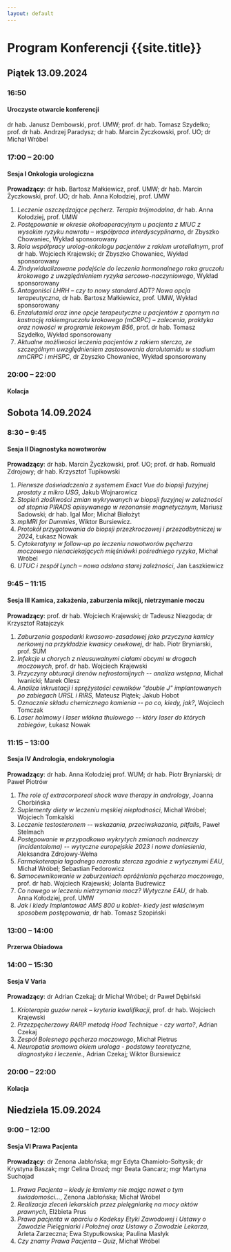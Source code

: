 ```yaml
---
layout: default
---
```


Program Konferencji {{site.title}}
===

Piątek 13.09.2024
---

### 16:50
#### Uroczyste otwarcie konferencji
dr hab. Janusz Dembowski, prof. UMW; prof. dr hab. Tomasz Szydełko; prof. dr hab. Andrzej Paradysz; dr hab. Marcin Życzkowski, prof. UO; dr Michał Wróbel

### 17:00 – 20:00
#### Sesja I Onkologia urologiczna
**Prowadzący**: dr hab. Bartosz Małkiewicz, prof. UMW; dr hab. Marcin Życzkowski, prof. UO; dr hab. Anna Kołodziej, prof. UMW

1.	*Leczenie oszczędzające pęcherz. Terapia trójmodalna*, dr hab. Anna Kołodziej, prof. UMW
2.	*Postępowanie w okresie okołooperacyjnym u pacjenta z MIUC z wysokim ryzyku nawrotu – współpraca interdyscyplinarna*, dr Zbyszko Chowaniec, Wykład sponsorowany
3.	*Rola współpracy urolog-onkologu pacjentów z rakiem urotelialnym*, prof dr hab. Wojciech Krajewski; dr Zbyszko Chowaniec, Wykład sponsorowany
4.	*Zindywidualizowane podejście do leczenia hormonalnego raka gruczołu krokowego z uwzględnieniem ryzyka sercowo-naczyniowego*, Wykład sponsorowany
5.	*Antagoniści LHRH – czy to nowy standard ADT? Nowa opcja terapeutyczna*, dr hab. Bartosz Małkiewicz, prof. UMW, Wykład sponsorowany
6.	*Enzalutamid oraz inne opcje terapeutyczne u pacjentów z opornym na kastrację rakiemgruczołu krokowego (mCRPC) – zalecenia, praktyka oraz nowości w programie lekowym B56*, prof. dr hab. Tomasz Szydełko, Wykład sponsorowany
7.	*Aktualne możliwości leczenia pacjentów z rakiem stercza, ze szczególnym uwzględnieniem zastosowania darolutamidu w stadium nmCRPC i mHSPC*, dr Zbyszko Chowaniec, Wykład sponsorowany

### 20:00 – 22:00
#### Kolacja

Sobota 14.09.2024
---

### 8:30 – 9:45
#### Sesja II Diagnostyka nowotworów
**Prowadzący**: dr hab. Marcin Życzkowski, prof. UO; prof. dr hab. Romuald Zdrojowy; dr hab. Krzysztof Tupikowski

1.	*Pierwsze doświadczenia z systemem Exact Vue do biopsji fuzyjnej prostaty z mikro USG*, Jakub Wojnarowicz
2.	*Stopień złośliwości zmian wykrywanych w biopsji fuzyjnej w zależności od stopnia PIRADS opisywanego w rezonansie magnetycznym*, Mariusz Sadowski; dr hab. Igal Mor; Michał Białożyt
3.	*mpMRI for Dummies*, Wiktor Bursiewicz.
4.	*Protokół przygotowania do biopsji przezkroczowej i przezodbytniczej w 2024*, Łukasz Nowak
5.	*Cytokeratyny w follow-up po leczeniu nowotworów pęcherza moczowego nienaciekających mięśniówki pośredniego ryzyka*, Michał Wróbel
6.	*UTUC i zespół Lynch – nowa odsłona starej zależności*, Jan Łaszkiewicz

### 9:45 – 11:15
#### Sesja III Kamica, zakażenia, zaburzenia mikcji, nietrzymanie moczu
**Prowadzący**: prof. dr hab. Wojciech Krajewski; dr Tadeusz Niezgoda; dr Krzysztof Ratajczyk

1.	*Zaburzenia gospodarki kwasowo-zasadowej jako przyczyna kamicy nerkowej na przykładzie kwasicy cewkowej*, dr hab. Piotr Bryniarski, prof. SUM
2.	*Infekcje u chorych z nieusuwalnymi ciałami obcymi w drogach moczowych*, prof. dr hab. Wojciech Krajewski
3.	*Przyczyny obturacji drenów nefrostomijnych -- analiza wstępna*, Michał Iwanicki; Marek Olesz
4.	*Analiza inkrustacji i sprężystości cewników "double J" implantowanych po zabiegach URSL i RIRS*, Mateusz Piątek; Jakub Hobot
5.	*Oznacznie składu chemicznego kamienia -- po co, kiedy, jak?*, Wojciech Tomczak
6.	*Laser holmowy i laser włókna thulowego -- który laser do których zabiegów*, Łukasz Nowak

### 11:15 – 13:00
#### Sesja IV Andrologia, endokrynologia
**Prowadzący**: dr hab. Anna Kołodziej prof. WUM; dr hab. Piotr Bryniarski; dr Paweł Piotrów

1.	*The role of extracorporeal shock wave therapy in andrology*, Joanna Chorbińska 
2.	*Suplementy diety w leczeniu męskiej niepłodności*, Michał Wróbel; Wojciech Tomkalski
3.	*Leczenie testosteronem -- wskazania, przeciwskazania, pitfalls*, Paweł Stelmach 
4.	*Postępowanie w przypadkowo wykrytych zmianach nadnerczy (incidentaloma) -- wytyczne europejskie 2023 i nowe doniesienia*, Aleksandra Zdrojowy-Wełna
5.	*Farmakoterapia łagodnego rozrostu stercza zgodnie z wytycznymi EAU*, Michał Wróbel; Sebastian Fedorowicz
6.	*Samocewnikowanie w zaburzeniach opróżniania pęcherza moczowego*, prof. dr hab. Wojciech Krajewski; Jolanta Budrewicz
7.	*Co nowego w leczeniu nietrzymania mocz? Wytyczne EAU*, dr hab. Anna Kołodziej, prof. UMW
8.	*Jak i kiedy Implantować AMS 800 u kobiet- kiedy jest właściwym sposobem postępowania*, dr hab. Tomasz Szopiński

### 13:00 – 14:00
#### Przerwa Obiadowa 

### 14:00 – 15:30
#### Sesja V Varia
**Prowadzący**: dr Adrian Czekaj; dr Michał Wróbel; dr Paweł Dębiński

1.	*Krioterapia guzów nerek – kryteria kwalifikacji*, prof. dr hab. Wojciech Krajewski 
2.	*Przezpęcherzowy RARP metodą Hood Technique - czy warto?*, Adrian Czekaj
3.	*Zespół Bolesnego pęcherza moczowego*, Michał Pietrus
4.	*Neuropatia sromowa okiem urologa - podstawy teoretyczne, diagnostyka i leczenie.*, Adrian Czekaj; Wiktor Bursiewicz

### 20:00 – 22:00
#### Kolacja

Niedziela 15.09.2024
---

### 9:00 – 12:00
#### Sesja VI Prawa Pacjenta
**Prowadzący**: dr Zenona Jabłońska; mgr Edyta Chamioło-Sołtysik; dr Krystyna Baszak; mgr Celina Drozd; mgr Beata Gancarz; mgr Martyna Suchojad

1.	*Prawa Pacjenta – kiedy je łamiemy nie mając nawet o tym świadomości…*, Zenona Jabłońska; Michał Wróbel
2.	*Realizacja zleceń lekarskich przez pielęgniarkę na mocy aktów prawnych*, Elżbieta Prus
3.	*Prawa pacjenta w oparciu o Kodeksy Etyki Zawodowej i Ustawy o Zawodzie Pielęgniarki i Położnej oraz Ustawy o Zawodzie Lekarza*, Arleta Zarzeczna; Ewa Stypułkowska; Paulina Masłyk
4.	*Czy znamy Prawa Pacjenta – Quiz*, Michał Wróbel
